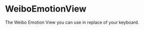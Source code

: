 WeiboEmotionView
================

The Weibo Emotion View you can use in replace of your keyboard. 
